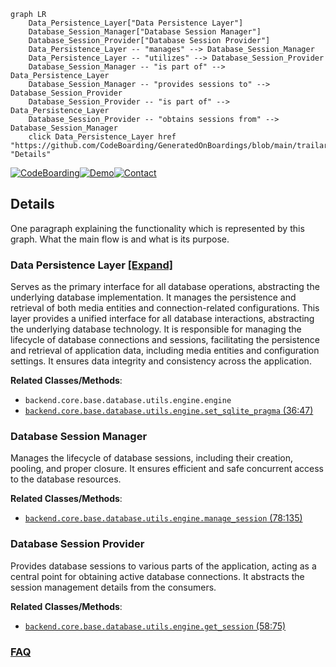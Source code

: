 ```mermaid
graph LR
    Data_Persistence_Layer["Data Persistence Layer"]
    Database_Session_Manager["Database Session Manager"]
    Database_Session_Provider["Database Session Provider"]
    Data_Persistence_Layer -- "manages" --> Database_Session_Manager
    Data_Persistence_Layer -- "utilizes" --> Database_Session_Provider
    Database_Session_Manager -- "is part of" --> Data_Persistence_Layer
    Database_Session_Manager -- "provides sessions to" --> Database_Session_Provider
    Database_Session_Provider -- "is part of" --> Data_Persistence_Layer
    Database_Session_Provider -- "obtains sessions from" --> Database_Session_Manager
    click Data_Persistence_Layer href "https://github.com/CodeBoarding/GeneratedOnBoardings/blob/main/trailarr/Data_Persistence_Layer.md" "Details"
```

[![CodeBoarding](https://img.shields.io/badge/Generated%20by-CodeBoarding-9cf?style=flat-square)](https://github.com/CodeBoarding/GeneratedOnBoardings)[![Demo](https://img.shields.io/badge/Try%20our-Demo-blue?style=flat-square)](https://www.codeboarding.org/demo)[![Contact](https://img.shields.io/badge/Contact%20us%20-%20contact@codeboarding.org-lightgrey?style=flat-square)](mailto:contact@codeboarding.org)

## Details

One paragraph explaining the functionality which is represented by this graph. What the main flow is and what is its purpose.

### Data Persistence Layer [[Expand]](./Data_Persistence_Layer.md)
Serves as the primary interface for all database operations, abstracting the underlying database implementation. It manages the persistence and retrieval of both media entities and connection-related configurations. This layer provides a unified interface for all database interactions, abstracting the underlying database technology. It is responsible for managing the lifecycle of database connections and sessions, facilitating the persistence and retrieval of application data, including media entities and configuration settings. It ensures data integrity and consistency across the application.


**Related Classes/Methods**:

- `backend.core.base.database.utils.engine.engine`
- <a href="https://github.com/nandyalu/trailarr/blob/main/backend/core/base/database/utils/engine.py#L36-L47" target="_blank" rel="noopener noreferrer">`backend.core.base.database.utils.engine.set_sqlite_pragma` (36:47)</a>


### Database Session Manager
Manages the lifecycle of database sessions, including their creation, pooling, and proper closure. It ensures efficient and safe concurrent access to the database resources.


**Related Classes/Methods**:

- <a href="https://github.com/nandyalu/trailarr/blob/main/backend/core/base/database/utils/engine.py#L78-L135" target="_blank" rel="noopener noreferrer">`backend.core.base.database.utils.engine.manage_session` (78:135)</a>


### Database Session Provider
Provides database sessions to various parts of the application, acting as a central point for obtaining active database connections. It abstracts the session management details from the consumers.


**Related Classes/Methods**:

- <a href="https://github.com/nandyalu/trailarr/blob/main/backend/core/base/database/utils/engine.py#L58-L75" target="_blank" rel="noopener noreferrer">`backend.core.base.database.utils.engine.get_session` (58:75)</a>




### [FAQ](https://github.com/CodeBoarding/GeneratedOnBoardings/tree/main?tab=readme-ov-file#faq)